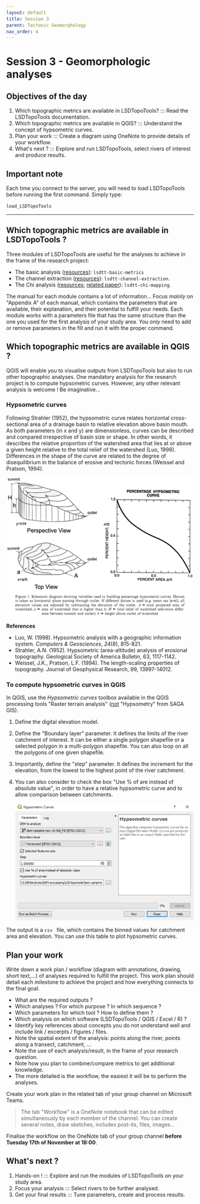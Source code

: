 ```yaml
---
layout: default
title: Session 3
parent: Tectonic Geomorphology
nav_order: 4
---
```


# Session 3 - Geomorphologic analyses

## Objectives of the day

1. Which topographic metrics are available in LSDTopoTools? ::: Read the LSDTopoTools documentation.
2. Which topographic metrics are available in QGIS? ::: Understand the concept of hypsometric curves.
3. Plan your work ::: Create a diagram using OneNote to provide details of your workflow.
4. What's next ? ::: Explore and run LSDTopoTools, select rivers of interest and produce results.

## Important note

Each time you connect to the server, you will need to load LSDTopoTools before running the first command. Simply type:

```bash
load_LSDTopoTools
```

-----

## Which topographic metrics are available in LSDTopoTools ?

Three modules of LSDTopoTools are useful for the analyses to achieve in the frame of the research project:

- The basic analysis ([resources](https://lsdtopotools.github.io/LSDTT_documentation/LSDTT_basic_usage.html)): `lsdtt-basic-metrics`
- The channel extraction ([resources](https://lsdtopotools.github.io/LSDTT_documentation/LSDTT_channel_extraction.html)): `lsdtt-channel-extraction`.
- The Chi analysis ([resources](https://lsdtopotools.github.io/LSDTT_documentation/LSDTT_chi_analysis.html); [related paper](https://esurf.copernicus.org/articles/6/505/2018/)): `lsdtt-chi-mapping`.

The manual for each module contains a lot of information... Focus *mainly* on "Appendix A" of each manual, which contains the parameters that are available, their explanation, and their potential to fulfill your needs. Each module works with a parameters file that has the same structure than the one you used for the first analysis of your study area. You *only* need to add or remove parameters in the fill and run it with the proper command.

## Which topographic metrics are available in QGIS ?

QGIS will enable you to visualise outputs from LSDTopoTools but also to run other topographic analyses. One mandatory analysis for the research project is to compute hypsometric curves. However, any other relevant analysis is welcome ! Be imaginative...

### Hypsometric curves

Following Strahler (1952), the hypsometric curve relates horizontal cross-sectional area of a drainage basin to relative elevation above basin mouth. As both parameters (in x and y) are dimensionless, curves can be described and compared irrespective of basin size or shape. In other words, it describes the relative proportion of the watershed area that lies at or above a given height relative to the total relief of the watershed (Luo, 1998). Differences in the shape of the curve are related to the degree of disequilibrium in the balance of erosive and tectonic forces (Weissel and Pratson, 1994).

![hypsometric-curves](imgs/hypsometric-curves.png)

**References**

- Luo, W. (1998). Hypsometric analysis with a geographic information system. *Computers & Geosciences*, *24*(8), 815-821.
- Strahler, A.N. (1952). Hypsometric (area-altitude) analysis of erosional topography. Geological Society of America Bulletin, 63, 1117-1142.
- Weissel, J.K., Pratson, L.F. (1994). The length-scaling properties of topography. Journal of Geophysical Research, 99, 13997-14012.

### To compute hypsometric curves in QGIS

In QGIS, use the *Hypsometric curves* toolbox available in the QGIS processing tools "Raster terrain analysis" (<u>not</u> "Hypsometry" from SAGA GIS).

1. Define the digital elevation model.
2. Define the "Boundary layer" parameter. It defines the limits of the river catchment of interest. It can be either a single polygon shapefile or a selected polygon in a multi-polygon shapefile. You can also loop on all the polygons of one given shapefile.
3. Importantly, define the "step" parameter. It defines the increment for the elevation, from the lowest to the highest point of the river catchment.
4. You can also consider to check the box "Use % of are instead of absolute value", in order to have a relative hypsometric curve and to allow comparison between catchments.

    ![hypsometric-curves-qgis](imgs/hypsometric-curves-qgis.png)

The output is a ``csv `` file, which contains the binned values for catchment area and elevation. You can use this table to plot hypsometric curves.

## Plan your work

Write down a work plan / workflow (diagram with annotations, drawing, short text,...) of analyses required to fulfill the project. This work plan should detail each milestone to achieve the project and how everything connects to the final goal.

- What are the required outputs ?
- Which analyses ? For which purpose ? In which sequence ?
- Which parameters for which tool ? How to define them ?
- Which analysis on which software (LSDTopoTools / QGIS / Excel / R) ?
- Identify key references about concepts you do not understand well and include link / excerpts / figures / files.
- Note the spatial extent of the analysis: points along the river, points along a transect, catchment, ...
- Note the use of each analysis/result, in the frame of your research question.
- Note how you plan to combine/compare metrics to get additional knowledge.
- The more detailed is the workflow, the easiest it will be to perform the analyses.

Create your work plan in the related tab of your group channel on Microsoft Teams.

> The tab "Workflow" is a OneNote notebook that can be edited simultaneously by each member of the channel. You can create several notes, draw sketches, includes post-its, files, images...

Finalise the workflow on the OneNote tab of your group channel **before Tuesday 17th of November at 18:00**.

## What's next ?

1. Hands-on ! ::: Explore and run the modules of LSDTopoTools on your study area.
2. Focus your analysis ::: Select rivers to be further analysed.
3. Get your final results ::: Tune parameters, create and process results.
